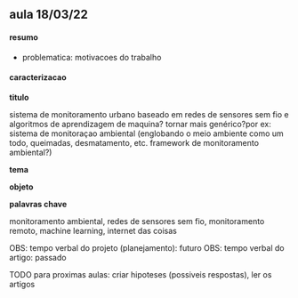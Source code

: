 ## aula 18/03/22

#### resumo

- problematica: motivacoes do trabalho

#### caracterizacao

**titulo**

sistema de monitoramento urbano baseado em redes de sensores sem fio e algoritmos de aprendizagem de maquina?
tornar mais genérico?por ex: sistema de monitoraçao ambiental (englobando o meio ambiente como um todo, queimadas, desmatamento, etc. framework de monitoramento ambiental?)

**tema**

**objeto**

**palavras chave**

monitoramento ambiental, redes de sensores sem fio, monitoramento remoto, machine learning, internet das coisas

OBS: tempo verbal do projeto (planejamento): futuro
OBS: tempo verbal do artigo: passado

TODO para proximas aulas: criar hipoteses (possiveis respostas), ler os artigos
